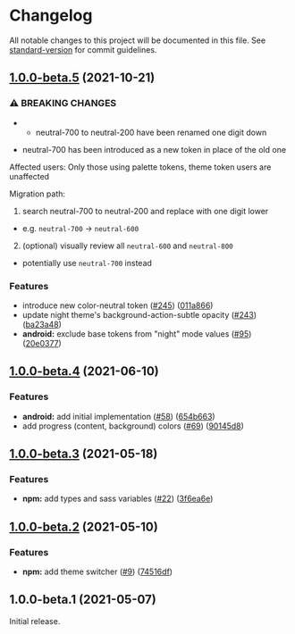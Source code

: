 # Changelog

All notable changes to this project will be documented in this file. See [standard-version](https://github.com/conventional-changelog/standard-version) for commit guidelines.

## [1.0.0-beta.5](https://github.com/onfido/castor-tokens/compare/v1.0.0-beta.4...v1.0.0-beta.5) (2021-10-21)

### ⚠ BREAKING CHANGES

- - neutral-700 to neutral-200 have been renamed one digit down

* neutral-700 has been introduced as a new token in place of the old one

Affected users:
Only those using palette tokens, theme token users are unaffected

Migration path:

1. search neutral-700 to neutral-200 and replace with one digit lower

- e.g. `neutral-700` -> `neutral-600`

2. (optional) visually review all `neutral-600` and `neutral-800`

- potentially use `neutral-700` instead

### Features

- introduce new color-neutral token ([#245](https://github.com/onfido/castor-tokens/issues/245)) ([011a866](https://github.com/onfido/castor-tokens/commit/011a866a963feedb80553c707a9200349f7d1918))
- update night theme's background-action-subtle opacity ([#243](https://github.com/onfido/castor-tokens/issues/243)) ([ba23a48](https://github.com/onfido/castor-tokens/commit/ba23a4886e5803e0d4917d7c0a8b7a902dfcad7d))
- **android:** exclude base tokens from "night" mode values ([#95](https://github.com/onfido/castor-tokens/issues/95)) ([20e0377](https://github.com/onfido/castor-tokens/commit/20e037751ab58452f526749003f32cd89e2e093b))

## [1.0.0-beta.4](https://github.com/onfido/castor-tokens/compare/v1.0.0-beta.3...v1.0.0-beta.4) (2021-06-10)

### Features

- **android:** add initial implementation ([#58](https://github.com/onfido/castor-tokens/issues/58)) ([654b663](https://github.com/onfido/castor-tokens/commit/654b663fd147effd810a8cc7084cf9d0ff09b2b5))
- add progress (content, background) colors ([#69](https://github.com/onfido/castor-tokens/issues/69)) ([90145d8](https://github.com/onfido/castor-tokens/commit/90145d8ee4fec5d4725273b4a94057aa8b8ced05))

## [1.0.0-beta.3](https://github.com/onfido/castor-tokens/compare/v1.0.0-beta.2...v1.0.0-beta.3) (2021-05-18)

### Features

- **npm:** add types and sass variables ([#22](https://github.com/onfido/castor-tokens/issues/22)) ([3f6ea6e](https://github.com/onfido/castor-tokens/commit/3f6ea6e58ebeebed2ce450012d568482806e4beb))

## [1.0.0-beta.2](https://github.com/onfido/castor-tokens/compare/v1.0.0-beta.1...v1.0.0-beta.2) (2021-05-10)

### Features

- **npm:** add theme switcher ([#9](https://github.com/onfido/castor-tokens/issues/9)) ([74516df](https://github.com/onfido/castor-tokens/commit/74516df90b857e1a65bc1be9d9a67204879831fe))

## 1.0.0-beta.1 (2021-05-07)

Initial release.
